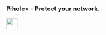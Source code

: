 ### Pihole+ - Protect your network.

<img height="30" src="https://drive.google.com/file/d/1hzPme9etnov0jcxAnnKuB_onHtjhNtI3/view">


